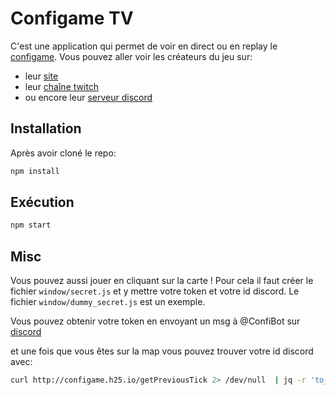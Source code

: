 # Configame TV

C'est une application qui permet de voir en direct ou en replay le [configame](http://configame.h25.io/).
Vous pouvez aller voir les créateurs du jeu sur:
+ leur [site](https://blog.h25.io/about/)
+ leur [chaîne twitch](https://www.twitch.tv/h25io)
+ ou encore leur [serveur discord](https://discord.h25.io)

## Installation

Après avoir cloné le repo:

```bash
npm install
```

## Exécution

```bash
npm start
```

## Misc
Vous pouvez aussi jouer en cliquant sur la carte !
Pour cela il faut créer le fichier `window/secret.js` et y mettre votre token et votre id discord.
Le fichier `window/dummy_secret.js` est un exemple.

Vous pouvez obtenir votre token en envoyant un msg à @ConfiBot sur [discord](https://discord.h25.io)

et une fois que vous êtes sur la map vous pouvez trouver votre id discord avec:
```bash
curl http://configame.h25.io/getPreviousTick 2> /dev/null  | jq -r 'to_entries[] | select(.value.username == "USERNAME") | .key'
```



